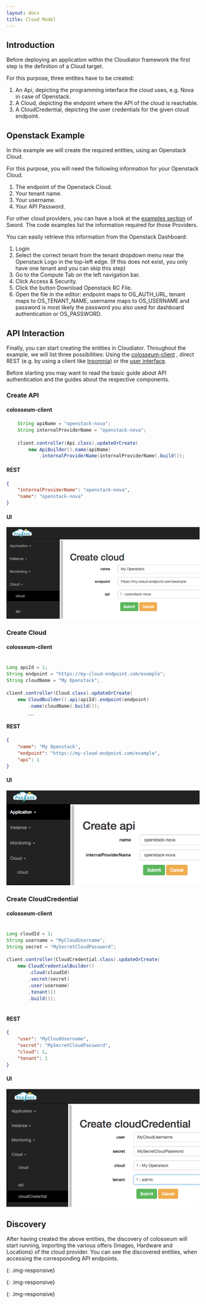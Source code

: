 ```yaml
---
layout: docs
title: Cloud Model
---
```


## Introduction

Before deploying an application within the Cloudiator framework the first step is the definition of
a Cloud target.

For this purpose, three entities have to be created:

1. An Api, depicting the programming interface the cloud uses, e.g. Nova in case of Openstack.
2. A Cloud, depicting the endpoint where the API of the cloud is reachable.
3. A CloudCredential, depicting the user credentials for the given cloud endpoint.

## Openstack Example

In this example we will create the required entities, using an Openstack Cloud.

For this purpose, you will need the following information for your Openstack Cloud.

1. The endpoint of the Openstack Cloud.
2. Your tenant name.
3. Your username.
4. Your API Password.

For other cloud providers, you can have a look at the [examples section](/components/sword.html) of Sword. The code examples
list the information required for those Providers.

You can easily retrieve this information from the Openstack Dashboard:

1. Login 
2. Select the correct tenant from the tenant dropdown menu near the Openstack
Logo in the top-left edge. (If this does not exist, you only have one tenant and you can skip this step)
3. Go to the Compute Tab on the left navigation bar.
4. Click Access & Security.
5. Click the button Download Openstack RC File.
6. Open the file in the editor: endpoint maps to OS_AUTH_URL, tenant maps to OS_TENANT_NAME, username maps to
OS_USERNAME and password is most likely the password you also used for dashboard authentication or OS_PASSWORD.

## API Interaction

Finally, you can start creating the entities in Cloudiator. Throughout the example, we will list three possibilities: Using the [colosseum-client](/components/colosseum-client.html)
, direct REST (e.g. by using a client like [Insomnia](https://chrome.google.com/webstore/detail/insomnia-rest-client/gmodihnfibbjdecbanmpmbmeffnmloel)) or
the [user interface](/components/ui.html).

Before starting you may want to read the basic guide about API authentication and the guides about the respective components.

### Create API

#### colosseum-client

```java
    String apiName = "openstack-nova";
    String internalProviderName = "openstack-nova";

    client.controller(Api.class).updateOrCreate(
        new ApiBuilder().name(apiName)
            .internalProviderName(internalProviderName).build());
```            

#### REST

```json
{
    "internalProviderName": "openstack-nova",
    "name": "openstack-nova"
}
```

#### UI

![Creating a Cloud using the web interface][ui_cloud]

### Create Cloud

#### colosseum-client

```java

Long apiId = 1;
String endpoint = "https://my-cloud-endpoint.com/example";
String cloudName = "My Openstack";

client.controller(Cloud.class).updateOrCreate(
    new CloudBuilder().api(apiId).endpoint(endpoint)
        .name(cloudName).build());
        __
```

#### REST

```json
{
    "name": "My Openstack", 
    "endpoint": "https://my-cloud-endpoint.com/example", 
    "api": 1 
}
```

#### UI

![Creating an API using the web interface][ui_api]

### Create CloudCredential

#### colosseum-client

```java

Long cloudId = 1;
String username = "MyCloudUsername";
String secret = "MySecretCloudPassword";

client.controller(CloudCredential.class).updateOrCreate(
    new CloudCredentialBuilder()
        .cloud(cloudId)
        .secret(secret)
        .user(username)
        .tenant(1)
        .build());
        
```

#### REST

```json
{
    "user": "MyCloudUsername",
    "secret": "MySecretCloudPassword",
    "cloud": 1,
    "tenant": 1
}
```

#### UI

![Creating a Credential using the web interface][ui_credential]

## Discovery

After having created the above entities, the discovery of colosseum will start
running, importing the various offers (Images, Hardware and Locations) of
the cloud provider. You can see the discovered entities, when accessing the
corresponding API endpoints.
  
 
[ui_api]: ../images/ui/api.png
{: .img-responsive}

[ui_cloud]: ../images/ui/cloud.png
{: .img-responsive}

[ui_credential]: ../images/ui/credential.png
{: .img-responsive}



